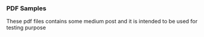 ### PDF Samples

These pdf files contains some medium post and it is intended to be used for testing purpose
